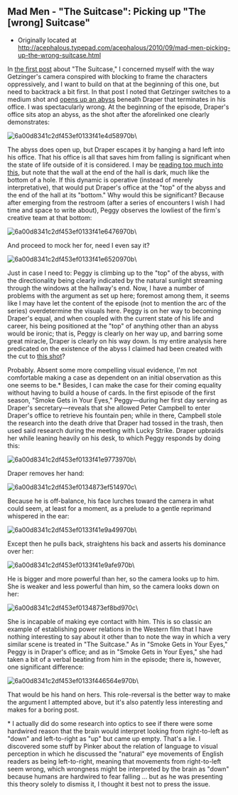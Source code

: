 ## Mad Men - "The Suitcase": Picking up "The [wrong] Suitcase"

 * Originally located at http://acephalous.typepad.com/acephalous/2010/09/mad-men-picking-up-the-wrong-suitcase.html

In [the first post](http://acephalous.typepad.com/acephalous/2010/09/mad-men-in-the-suitcase.html) about "The Suitcase," I concerned myself with the way Getzinger's camera conspired with blocking to frame the characters oppressively, and I want to build on that at the beginning of this one, but need to backtrack a bit first.  In that post I noted that Getzinger switches to a medium shot and [opens up an abyss](http://acephalous.typepad.com/.a/6a00d8341c2df453ef0133f40193c2970b-500wi) beneath Draper that terminates in his office.  I was spectacularly wrong.  At the beginning of the episode, Draper's office sits atop an abyss, as the shot after the aforelinked one clearly demonstrates:

![6a00d8341c2df453ef0133f41e4d58970b](../../images/tv/mad-men/the-suitcase-2/6a00d8341c2df453ef0133f41e4d58970b.jpg)\ 

The abyss does open up, but Draper escapes it by hanging a hard left into his office.  That his office is all that saves him from falling is significant when the state of life outside of it is considered.  I may be [reading too much into this](http://ighomb.blogspot.com/2010/09/mad-men.html), but note that the wall at the end of the hall is dark, much like the bottom of a hole.  If this dynamic is operative (instead of merely interpretative), that would put Draper's office at the "top" of the abyss and the end of the hall at its "bottom."  Why would this be significant?  Because after emerging from the restroom (after a series of encounters I wish I had time and space to write about), Peggy observes the lowliest of the firm's creative team at that bottom:

![6a00d8341c2df453ef0133f41e6476970b](../../images/tv/mad-men/the-suitcase-2/6a00d8341c2df453ef0133f41e6476970b.jpg)\ 

And proceed to mock her for, need I even say it?

![6a00d8341c2df453ef0133f41e6520970b](../../images/tv/mad-men/the-suitcase-2/6a00d8341c2df453ef0133f41e6520970b.jpg)\ 

Just in case I need to: Peggy is climbing up to the "top" of the abyss, with the directionality being clearly indicated by the natural sunlight streaming through the windows at the hallway's end.  Now, I have a number of problems with the argument as set up here; foremost among them, it seems like I may have let the content of the episode (not to mention the arc of the series) overdetermine the visuals here.  Peggy is on her way to becoming Draper's equal, and when coupled with the current state of his life and career, his being positioned at the "top" of anything other than an abyss would be ironic; that is, Peggy is clearly on her way up, and barring some great miracle, Draper is clearly on his way down.  Is my entire analysis here predicated on the existence of the abyss I claimed had been created with the cut to [this shot](http://acephalous.typepad.com/.a/6a00d8341c2df453ef0133f40193c2970b-500wi)?

Probably.  Absent some more compelling visual evidence, I'm not comfortable making a case as dependent on an initial observation as this one seems to be.\*  Besides, I can make the case for their coming equality without having to build a house of cards.  In the first episode of the first season, "Smoke Gets in Your Eyes," Peggy—during her first day serving as Draper's secretary—reveals that she allowed Peter Campbell to enter Draper's office to retrieve his fountain pen; while in there, Campbell stole the research into the death drive that Draper had tossed in the trash, then used said research during the meeting with Lucky Strike.  Draper upbraids her while leaning heavily on his desk, to which Peggy responds by doing this:

![6a00d8341c2df453ef0133f41e9773970b](../../images/tv/mad-men/the-suitcase-2/6a00d8341c2df453ef0133f41e9773970b.jpg)\ 

Draper removes her hand:

![6a00d8341c2df453ef0134873ef514970c](../../images/tv/mad-men/the-suitcase-2/6a00d8341c2df453ef0134873ef514970c.jpg)\ 

Because he is off-balance, his face lurches toward the camera in what could seem, at least for a moment, as a prelude to a gentle reprimand whispered in the ear:

![6a00d8341c2df453ef0133f41e9a49970b](../../images/tv/mad-men/the-suitcase-2/6a00d8341c2df453ef0133f41e9a49970b.jpg)\ 

Except then he pulls back, straightens his back and asserts his dominance over her:

![6a00d8341c2df453ef0133f41e9afe970b](../../images/tv/mad-men/the-suitcase-2/6a00d8341c2df453ef0133f41e9afe970b.jpg)\ 

He is bigger and more powerful than her, so the camera looks up to him.  She is weaker and less powerful than him, so the camera looks down on her:

![6a00d8341c2df453ef0134873ef8bd970c](../../images/tv/mad-men/the-suitcase-2/6a00d8341c2df453ef0134873ef8bd970c.jpg)\ 

She is incapable of making eye contact with him.  This is so classic an example of establishing power relations in the Western film that I have nothing interesting to say about it other than to note the way in which a very similar scene is treated in "The Suitcase."  As in "Smoke Gets in Your Eyes," Peggy is in Draper's office; and as in "Smoke Gets in Your Eyes," she had taken a bit of a verbal beating from him in the episode; there is, however, one significant difference:

![6a00d8341c2df453ef0133f446564e970b](../../images/tv/mad-men/the-suitcase-2/6a00d8341c2df453ef0133f446564e970b.jpg)\ 

That would be his hand on hers.  This role-reversal is the better way to make the argument I attempted above, but it's also patently less interesting and makes for a boring post.

\* I actually did do some research into optics to see if there were some hardwired reason that the brain would interpret looking from right-to-left as "down" and left-to-right as "up" but came up empty.  That's a lie.  I discovered some stuff by Pinker about the relation of language to visual perception in which he discussed the "natural" eye movements of English readers as being left-to-right, meaning that movements from right-to-left seem wrong, which wrongness might be interpreted by the brain as "down" because humans are hardwired to fear falling ... but as he was presenting this theory solely to dismiss it, I thought it best not to press the issue.
